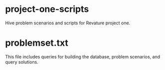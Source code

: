 # project-one-scripts
Hive problem scenarios and scripts for Revature project one.

# problemset.txt
This file includes queries for building the database, problem scenarios, and query solutions.

